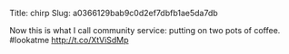 Title: chirp
Slug: a0366129bab9c0d2ef7dbfb1ae5da7db

Now this is what I call community service: putting on two pots of coffee. #lookatme <a href="http://t.co/XtViSdMp">http://t.co/XtViSdMp</a>
